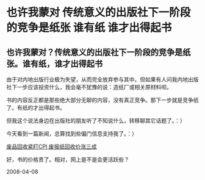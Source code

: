 # 也许我蒙对 传统意义的出版社下一阶段的竞争是纸张 谁有纸 谁才出得起书

## 也许我蒙对？传统意义的出版社下一阶段的竞争是纸张。谁有纸，谁才出得起书

由于对内地出版行业极为失望，从而完全放弃参与其中。但如果有人问我内地出版社下一步应该投资什么，我会毫不犹豫的说：造纸厂或相关原材料呗。

书的内容反正都是那些绝大部分无聊的内容，没有真正竞争。那下一步就是竞争纸了。有纸的才出得起书。

但我这个说法身边在出版社的朋友听了不知说什么，转移聊其它话题了。：）

今天看到一篇新闻，总算找到些偏门信息支持我了。：）

[废品回收紧盯CPI 废报纸回收价涨三成](http://finance.people.com.cn/GB/7087848.html)

好，书的价格贵了。相对，网上是不是会更活跃些？


2008-04-08